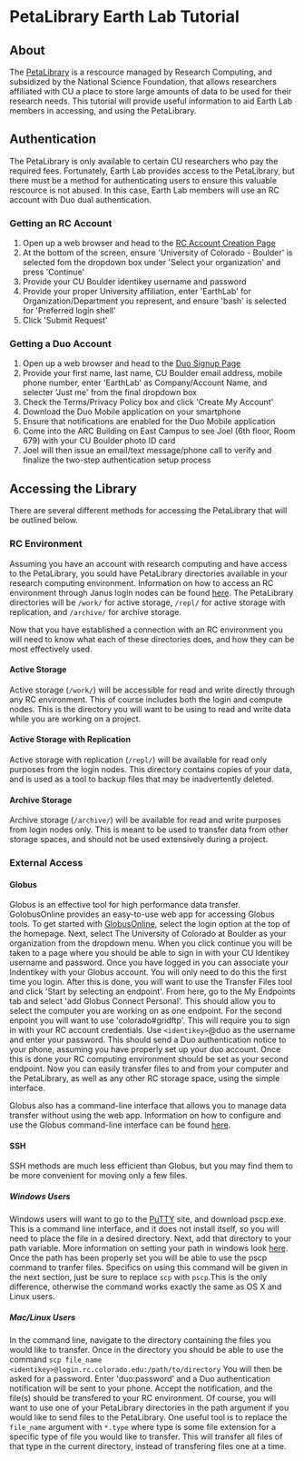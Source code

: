 # PetaLibrary Earth Lab Tutorial

## About

The [PetaLibrary](https://www.rc.colorado.edu/resources/storage/petalibrary) is a rescource managed by Research Computing, and subsidized by the National Science Foundation, that allows researchers affiliated with CU a place to store large amounts of data to be used for their research needs. This tutorial will provide useful information to aid Earth Lab members in accessing, and using the PetaLibrary.

## Authentication

The PetaLibrary is only available to certain CU researchers who pay the required fees. Fortunately, Earth Lab provides access to the PetaLibrary, but there must be a method for authenticating users to ensure this valuable rescource is not abused. In this case, Earth Lab members will use an RC account with Duo dual authentication.

### Getting an RC Account

1) Open up a web browser and head to the [RC Account Creation Page](https://portals.rc.colorado.edu/account/request/)
2) At the bottom of the screen, ensure 'University of Colorado - Boulder' is selected fom the dropdown box under 'Select your organization' and press 'Continue'
3) Provide your CU Boulder identikey username and password
4) Provide your proper University affiliation, enter 'EarthLab' for Organization/Department you represent, and ensure 'bash' is selected for 'Preferred login shell'
5) Click 'Submit Request'

### Getting a Duo Account

1) Open up a web browser and head to the [Duo Signup Page](https://signup.duo.com/)
2) Provide your first name, last name, CU Boulder email address, mobile phone number, enter 'EarthLab' as Company/Account Name, and selecter 'Just me' from the final dropdown box
3) Check the Terms/Privacy Policy box and click 'Create My Account'
4) Download the Duo Mobile application on your smartphone
5) Ensure that notifications are enabled for the Duo Mobile application
5) Come into the ARC Building on East Campus to see Joel (6th floor, Room 679) with your CU Boulder photo ID card
6) Joel will then issue an email/text message/phone call to verify and finalize the two-step authentication setup process


## Accessing the Library
There are several different methods for accessing the PetaLibrary that will be outlined below.

### RC Environment
Assuming you have an account with research computing and have access to the PetaLibrary, you sould have PetaLibrary directories available in your research computing environment. Information on how to access an RC environment through Janus login nodes can be found [here](https://github.com/earthlab/tutorials/blob/2acec457c3af7001bea474a5f0c6a03fc9b88b2c/documentation/Getting_Started_with_JANUS.md). The PetaLibrary directories will be `/work/` for active storage, `/repl/` for active storage with replication, and `/archive/` for archive storage. 

Now that you have established a connection with an RC environment you will need to know what each of these directories does, and how they can be most effectively used.

#### Active Storage
Active storage (`/work/`) will be accessible for read and write directly through any RC environment. This of course includes both the login and compute nodes. This is the directory you will want to be using to read and write data while you are working on a project.

#### Active Storage with Replication
Active storage with replication (`/repl/`) will be available for read only purposes from the login nodes. This directory contains copies of your data, and is used as a tool to backup files that may be inadvertently deleted.

#### Archive Storage
Archive storage (`/archive/`) will be available for read and write purposes from login nodes only. This is meant to be used to transfer data from other storage spaces, and should not be used extensively during a project.

### External Access

#### Globus

Globus is an effective tool for high performance data transfer. GolobusOnline provides an easy-to-use web app for accessing Globus tools. To get started with [GlobusOnline](https://www.globus.org/), select the login option at the top of the homepage. Next, select The University of Colorado at Boulder as your organization from the dropdown menu. When you click continue you will be taken to a page where you should be able to sign in with your CU Identikey username and password. Once you have logged in you can associate your Indentikey with your Globus account. You will only need to do this the first time you login. After this is done, you will want to use the Transfer Files tool and click 'Start by selecting an endpoint'. From here, go to the My Endpoints tab and select 'add Globus Connect Personal'. This should allow you to select the computer you are working on as one endpoint. For the second enpoint you will want to use 'colorado#gridftp'. This will require you to sign in with your RC account credentials. Use `<identikey>`@duo as the username and enter your password. This should send a Duo authentication notice to your phone, assuming you have properly set up your duo account. Once this is done your RC computing environment should be set as your second endpoint. Now you can easily transfer files to and from your computer and the PetaLibrary, as well as any other RC storage space, using the simple interface.

Globus also has a command-line interface that allows you to manage data transfer without using the web app. Information on how to configure and use the Globus command-line interface can be found [here](https://docs.globus.org/cli/using-the-cli/).

#### SSH

SSH methods are much less efficient than Globus, but you may find them to be more convenient for moving only a few files.

##### Windows Users

Windows users will want to go to the [PuTTY](http://www.chiark.greenend.org.uk/~sgtatham/putty/download.html) site, and download pscp.exe. This is a command line interface, and it does not install itself, so you will need to place the file in a desired directory. Next, add that directory to your path variable. More information on setting your path in windows look [here](http://www.computerhope.com/issues/ch000549.htm). Once the path has been properly set you will be able to use the pscp command to tranfer files. Specifics on using this command will be given in the next section, just be sure to replace `scp` with `pscp`.This is the only difference, otherwise the command works exactly the same as OS X and Linux users.

##### Mac/Linux Users

In the command line, navigate to the directory containing the files you would like to transfer. Once in the directory you should be able to use the command 
`scp file_name <identikey>@login.rc.colorado.edu:/path/to/directory`
You will then be asked for a password. Enter 'duo:password' and a Duo authentication notification will be sent to your phone. Accept the notification, and the file(s) should be transfered to your RC environment. Of course, you will want to use one of your PetaLibrary directories in the path argument if you would like to send files to the PetaLibrary. One useful tool is to replace the `file_name` argument with `*.type` where type is some file extension for a specific type of file you would like to transfer. This will transfer all files of that type in the current directory, instead of transfering files one at a time. 
